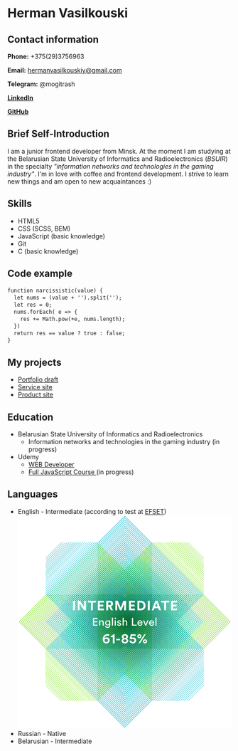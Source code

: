 # Herman Vasilkouski
## Contact information
**Phone:** +375(29)3756963

**Email:** hermanvasilkouskiy@gmail.com

**Telegram:** @mogitrash

[**LinkedIn**](https://www.linkedin.com/in/hermanvasilkouski/)

[**GitHub**](https://github.com/mogitrash)

## Brief Self-Introduction

I am a junior frontend developer from Minsk. At the moment I am studying at the Belarusian State University of Informatics and Radioelectronics (*BSUIR*) in the specialty _"information networks and technologies in the gaming industry"_. I'm in love with coffee and frontend development. I strive to learn new things and am open to new acquaintances :)

## Skills

- HTML5
- CSS (SCSS, BEM)
- JavaScript (basic knowledge)
- Git
- C (basic knowledge)

## Code example

```
function narcissistic(value) {
  let nums = (value + '').split('');
  let res = 0;
  nums.forEach( e => {
    res += Math.pow(+e, nums.length);
  })
  return res == value ? true : false;
}
```

## My projects

- [Portfolio draft](https://mogitrash.github.io/portfolio/)
- [Service site](https://mogitrash.github.io/uber/)
- [Product site](https://mogitrash.github.io/pulse/)

## Education

- Belarusian State University of Informatics and Radioelectronics
  - Information networks and technologies in the gaming industry (in progress)
- Udemy
  - [WEB Developer](https://www.udemy.com/course/webdeveloper/)
  - [Full JavaScript Course ](https://www.udemy.com/course/javascript_full/) (in progress)

## Languages

- English - Intermediate (according to test at [EFSET](efset.org))
  ![EFSET test result](/images/test.png)
- Russian - Native
- Belarusian - Intermediate


